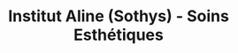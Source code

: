 ---
title: "Institut Aline (Sothys) - Soins Esthétiques"
url: /tournay/institut-aline-sothys-soins-esthetiques/
shop: Kosmetik
---